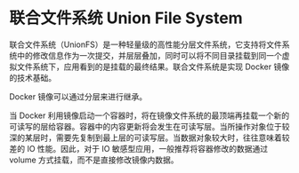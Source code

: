 # 联合文件系统 Union File System

联合文件系统（UnionFS）是一种轻量级的高性能分层文件系统，它支持将文件系统中的修改信息作为一次提交，并层层叠加，同时可以将不同目录挂载到同一个虚拟文件系统下，应用看到的是挂载的最终结果。联合文件系统是实现 Docker 镜像的技术基础。

Docker 镜像可以通过分层来进行继承。

当 Docker 利用镜像启动一个容器时，将在镜像文件系统的最顶端再挂载一个新的可读写的层给容器。容器中的内容更新将会发生在可读写层。当所操作对象位于较深的某层时，需要先复制到最上层的可读写层。当数据对象较大时，往往意味着较差的 IO 性能。因此，对于 IO 敏感型应用，一般推荐将容器修改的数据通过 volume 方式挂载，而不是直接修改镜像内数据。
